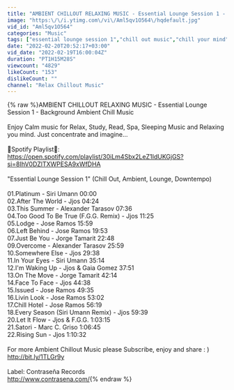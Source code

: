 ```yaml
---
title: "AMBIENT CHILLOUT RELAXING MUSIC - Essential Lounge Session 1 - Background Ambient Chill Music"
image: "https:\/\/i.ytimg.com\/vi\/Aml5qv1O564\/hqdefault.jpg"
vid_id: "Aml5qv1O564"
categories: "Music"
tags: ["essential lounge session 1","chill out music","chill your mind"]
date: "2022-02-20T20:52:17+03:00"
vid_date: "2022-02-19T16:00:04Z"
duration: "PT1H15M28S"
viewcount: "4829"
likeCount: "153"
dislikeCount: ""
channel: "Relax Chillout Music"
---
```

{% raw %}AMBIENT CHILLOUT RELAXING MUSIC - Essential Lounge Session 1 - Background Ambient Chill Music<br /><br />Enjoy Calm music for Relax, Study, Read, Spa, Sleeping Music and Relaxing you mind. Just concentrate and imagine...<br /><br />🎵Spotify Playlist🎵: <a rel="nofollow" target="blank" href="https://open.spotify.com/playlist/30iLm4Sbx2LeZ1IdUKGjGS?si=8IhV0DZlTXWPESA9xWfDHA">https://open.spotify.com/playlist/30iLm4Sbx2LeZ1IdUKGjGS?si=8IhV0DZlTXWPESA9xWfDHA</a><br /><br />&quot;Essential Lounge Session 1&quot; (Chill Out, Ambient, Lounge, Downtempo)<br /><br />01.Platinum - Siri Umann 00:00<br />02.After The World - Jjos 04:24<br />03.This Summer - Alexander Tarasov 07:36<br />04.Too Good To Be True (F.G.G. Remix) - Jjos 11:25<br />05.Lodge - Jose Ramos 15:59<br />06.Left Behind - Jose Ramos 19:53<br />07.Just Be You - Jorge Tamarit 22:48<br />09.Overcome - Alexander Tarasov 25:59<br />10.Somewhere Else - Jjos 29:38<br />11.In Your Eyes - Siri Umann 35:14<br />12.I'm Waking Up - Jjos &amp; Gaia Gomez 37:51<br />13.On The Move - Jorge Tamarit 42:14<br />14.Face To Face - Jjos 44:38<br />15.Issued - Jose Ramos 49:35<br />16.Livin Look - Jose Ramos 53:02<br />17.Chill Hotel - Jose Ramos 56:19<br />18.Every Season (Siri Umann Remix) - Jjos 59:39<br />20.Let It Flow - Jjos &amp; F.G.G. 1:03:15<br />21.Satori - Marc C. Griso 1:06:45<br />22.Rising Sun - Jjos 1:10:32<br /><br />For more Ambient Chillout Music please Subscribe, enjoy and share : ) <a rel="nofollow" target="blank" href="http://bit.ly/1TLGr9y">http://bit.ly/1TLGr9y</a><br /><br />Label: Contraseña Records<br /><a rel="nofollow" target="blank" href="http://www.contrasena.com/">http://www.contrasena.com/</a>{% endraw %}
